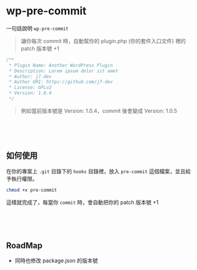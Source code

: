 # wp-pre-commit

一句話說明 `wp-pre-commit`

> 讓你每次 commit 時，自動幫你的 plugin.php (你的套件入口文件) 裡的 patch 版本號 +1

```php
/**
 * Plugin Name: Another WordPress Plugin
 * Description: Lorem ipsum dolor sit amet
 * Author: j7.dev
 * Author URI: https://github.com/j7-dev
 * License: GPLv2
 * Version: 1.0.4
 */
```

> 例如當前版本號是 Version: 1.0.4，commit 後會變成 Version: 1.0.5

<br><br><br>

## 如何使用

在你的專案上 `.git` 目錄下的 `hooks` 目錄裡，放入 `pre-commit` 這個檔案，並且給予執行權限。

```sh
chmod +x pre-commit
```

這樣就完成了，每當你 `commit` 時，會自動把你的 patch 版本號 +1

<br><br><br>

## RoadMap

- 同時也修改 package.json 的版本號
